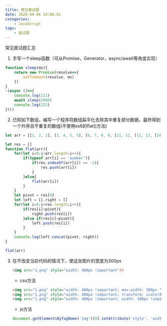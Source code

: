 ```yaml
---
title: 常见面试题
date: 2020-09-06 18:06:01
categories:
    - JavaScript
tags:
    - 面试题
---
```

常见面试题汇总
<!--more-->
1. 手写一个sleep函数（可从Promise，Generator，async/await等角度实现）
```javascript
function sleep(ms){
    return new Promise(resolve=>{
        setTimeout(resolve, ms)
    })
}
~(async ()=>{
    console.log(111)
    await sleep(2000)
    console.log(222)
})()
```
2. 已知如下数组，编写一个程序将数组扁平化去除其中重复部分数据，最终得到一个升序且不重复的数组(不使用es6的flat()方法)
```javascript
let arr = [[1, 2, 2], [3, 4, 5, 5], [6, 7, 8, 9, [11, 12, [12, 13, [14]]]], 10]

let res = []
function flat(arr){
    for(let i=0;i<arr.length;i++){
        if(typeof arr[i] == 'number'){
            if(res.indexOf(arr[i]) == -1){
                res.push(arr[i])
            }
        }else{
            flat(arr[i])
        }
    }
    let pivot = res[0]
    let left = [],right = []
    for(let i=0;i<res.length;i++){
        if(res[i]>pivot){
            right.push(res[i])
        }else if(res[i]<pivot){
            left.push(res[i])
        }
    }
    console.log(left.concat(pivot, right))
}

flat(arr)
```
3. 在不改变当前代码的情况下，使这张图片的宽度为300px
    ```html
    <img src="1.png" style="width: 480px !important"/>
    ```
    - css方法
    ```html
    <img src="1.png" style="width: 480px !important; max-width: 300px "/>
    <img src="1.png" style="width: 480px !important; transform: scale(0.65, 1);"/>
    <img src="1.png" style="width: 480px !important; width: 300px !important"/>
    ```
    - js方法
    ```javascript
    document.getElementsByTagName('img')[0].setAttribute('style', 'width: 300px !important')
    ```